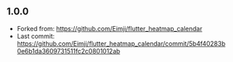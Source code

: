 ## 1.0.0

- Forked from: https://github.com/Eimji/flutter_heatmap_calendar
- Last commit: https://github.com/Eimji/flutter_heatmap_calendar/commit/5b4f40283b0e6b1da3609731511fc2c0801012ab
